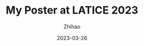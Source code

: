 ---
layout: post
title: My Poster at LATICE 2023
author: Zhihao
description: Snow Depth from Satellite Laser Altimetry - Co-registration, Bias Correction, and Statistical Downscaling
date: 2023-03-26
tags: links
categories: climate datascience
redirect: /assets/pdf/LATICE2023_zhihao_poster_snowdepth.pdf
lang: eng
publish: true
---